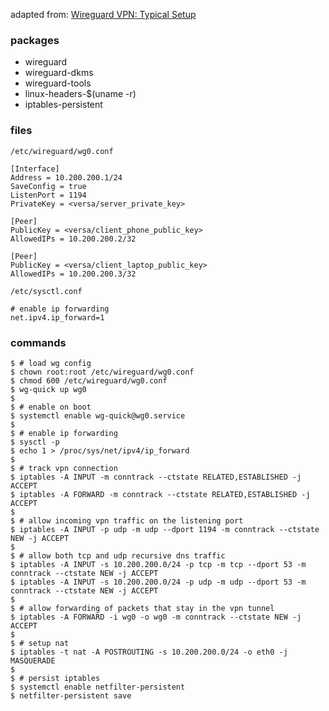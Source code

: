 adapted from: [Wireguard VPN: Typical Setup](https://web.archive.org/web/20190715171210/https://www.ckn.io/blog/2017/11/14/wireguard-vpn-typical-setup/)

### packages

  - wireguard
  - wireguard-dkms
  - wireguard-tools
  - linux-headers-$(uname -r)
  - iptables-persistent

### files
`/etc/wireguard/wg0.conf`

    [Interface]
    Address = 10.200.200.1/24
    SaveConfig = true
    ListenPort = 1194
    PrivateKey = <versa/server_private_key>

    [Peer]
    PublicKey = <versa/client_phone_public_key>
    AllowedIPs = 10.200.200.2/32

    [Peer]
    PublicKey = <versa/client_laptop_public_key>
    AllowedIPs = 10.200.200.3/32

`/etc/sysctl.conf`

    # enable ip forwarding
    net.ipv4.ip_forward=1

### commands

    $ # load wg config
    $ chown root:root /etc/wireguard/wg0.conf
    $ chmod 600 /etc/wireguard/wg0.conf
    $ wg-quick up wg0
    $
    $ # enable on boot
    $ systemctl enable wg-quick@wg0.service
    $
    $ # enable ip forwarding
    $ sysctl -p
    $ echo 1 > /proc/sys/net/ipv4/ip_forward
    $
    $ # track vpn connection
    $ iptables -A INPUT -m conntrack --ctstate RELATED,ESTABLISHED -j ACCEPT
    $ iptables -A FORWARD -m conntrack --ctstate RELATED,ESTABLISHED -j ACCEPT
    $
    $ # allow incoming vpn traffic on the listening port
    $ iptables -A INPUT -p udp -m udp --dport 1194 -m conntrack --ctstate NEW -j ACCEPT
    $
    $ # allow both tcp and udp recursive dns traffic
    $ iptables -A INPUT -s 10.200.200.0/24 -p tcp -m tcp --dport 53 -m conntrack --ctstate NEW -j ACCEPT
    $ iptables -A INPUT -s 10.200.200.0/24 -p udp -m udp --dport 53 -m conntrack --ctstate NEW -j ACCEPT
    $
    $ # allow forwarding of packets that stay in the vpn tunnel
    $ iptables -A FORWARD -i wg0 -o wg0 -m conntrack --ctstate NEW -j ACCEPT
    $
    $ # setup nat
    $ iptables -t nat -A POSTROUTING -s 10.200.200.0/24 -o eth0 -j MASQUERADE
    $
    $ # persist iptables
    $ systemctl enable netfilter-persistent
    $ netfilter-persistent save
